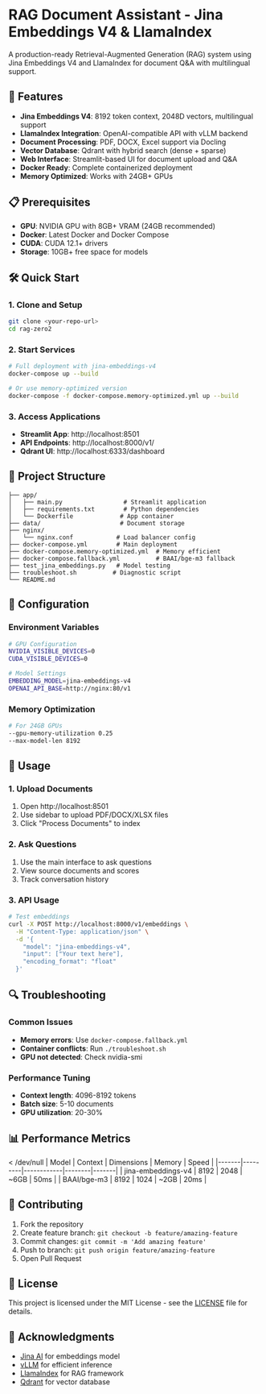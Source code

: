 # RAG Document Assistant - Jina Embeddings V4 & LlamaIndex

A production-ready Retrieval-Augmented Generation (RAG) system using Jina Embeddings V4 and LlamaIndex for document Q&A with multilingual support.

## 🚀 Features

- **Jina Embeddings V4**: 8192 token context, 2048D vectors, multilingual support
- **LlamaIndex Integration**: OpenAI-compatible API with vLLM backend
- **Document Processing**: PDF, DOCX, Excel support via Docling
- **Vector Database**: Qdrant with hybrid search (dense + sparse)
- **Web Interface**: Streamlit-based UI for document upload and Q&A
- **Docker Ready**: Complete containerized deployment
- **Memory Optimized**: Works with 24GB+ GPUs

## 📋 Prerequisites

- **GPU**: NVIDIA GPU with 8GB+ VRAM (24GB recommended)
- **Docker**: Latest Docker and Docker Compose
- **CUDA**: CUDA 12.1+ drivers
- **Storage**: 10GB+ free space for models

## 🛠️ Quick Start

### 1. Clone and Setup
```bash
git clone <your-repo-url>
cd rag-zero2
```

### 2. Start Services
```bash
# Full deployment with jina-embeddings-v4
docker-compose up --build

# Or use memory-optimized version
docker-compose -f docker-compose.memory-optimized.yml up --build
```

### 3. Access Applications
- **Streamlit App**: http://localhost:8501
- **API Endpoints**: http://localhost:8000/v1/
- **Qdrant UI**: http://localhost:6333/dashboard

## 📁 Project Structure

```
├── app/
│   ├── main.py                 # Streamlit application
│   ├── requirements.txt        # Python dependencies
│   └── Dockerfile             # App container
├── data/                      # Document storage
├── nginx/
│   └── nginx.conf            # Load balancer config
├── docker-compose.yml        # Main deployment
├── docker-compose.memory-optimized.yml  # Memory efficient
├── docker-compose.fallback.yml          # BAAI/bge-m3 fallback
├── test_jina_embeddings.py   # Model testing
├── troubleshoot.sh          # Diagnostic script
└── README.md
```

## 🔧 Configuration

### Environment Variables
```bash
# GPU Configuration
NVIDIA_VISIBLE_DEVICES=0
CUDA_VISIBLE_DEVICES=0

# Model Settings
EMBEDDING_MODEL=jina-embeddings-v4
OPENAI_API_BASE=http://nginx:80/v1
```

### Memory Optimization
```bash
# For 24GB GPUs
--gpu-memory-utilization 0.25
--max-model-len 8192
```

## 📝 Usage

### 1. Upload Documents
1. Open http://localhost:8501
2. Use sidebar to upload PDF/DOCX/XLSX files
3. Click "Process Documents" to index

### 2. Ask Questions
1. Use the main interface to ask questions
2. View source documents and scores
3. Track conversation history

### 3. API Usage
```bash
# Test embeddings
curl -X POST http://localhost:8000/v1/embeddings \
  -H "Content-Type: application/json" \
  -d '{
    "model": "jina-embeddings-v4",
    "input": ["Your text here"],
    "encoding_format": "float"
  }'
```

## 🔍 Troubleshooting

### Common Issues
- **Memory errors**: Use `docker-compose.fallback.yml`
- **Container conflicts**: Run `./troubleshoot.sh`
- **GPU not detected**: Check nvidia-smi

### Performance Tuning
- **Context length**: 4096-8192 tokens
- **Batch size**: 5-10 documents
- **GPU utilization**: 20-30%

## 📊 Performance Metrics

 < /dev/null |  Model | Context | Dimensions | Memory | Speed |
|-------|---------|------------|--------|-------|
| jina-embeddings-v4 | 8192 | 2048 | ~6GB | 50ms |
| BAAI/bge-m3 | 8192 | 1024 | ~2GB | 20ms |

## 🤝 Contributing

1. Fork the repository
2. Create feature branch: `git checkout -b feature/amazing-feature`
3. Commit changes: `git commit -m 'Add amazing feature'`
4. Push to branch: `git push origin feature/amazing-feature`
5. Open Pull Request

## 📄 License

This project is licensed under the MIT License - see the [LICENSE](LICENSE) file for details.

## 🙏 Acknowledgments

- [Jina AI](https://jina.ai/) for embeddings model
- [vLLM](https://vllm.ai/) for efficient inference
- [LlamaIndex](https://llamaindex.ai/) for RAG framework
- [Qdrant](https://qdrant.tech/) for vector database
